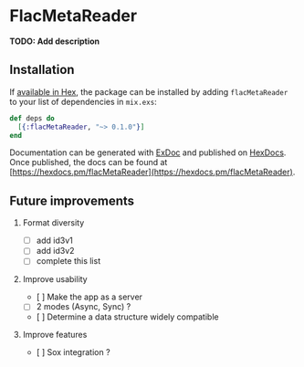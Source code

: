 # FlacMetaReader

**TODO: Add description**

## Installation

If [available in Hex](https://hex.pm/docs/publish), the package can be installed
by adding `flacMetaReader` to your list of dependencies in `mix.exs`:

```elixir
def deps do
  [{:flacMetaReader, "~> 0.1.0"}]
end
```

Documentation can be generated with [ExDoc](https://github.com/elixir-lang/ex_doc)
and published on [HexDocs](https://hexdocs.pm). Once published, the docs can
be found at [https://hexdocs.pm/flacMetaReader](https://hexdocs.pm/flacMetaReader).

## Future improvements 

1. Format diversity
	- [ ] add id3v1 
	- [ ] add id3v2
	- [ ] complete this list

2. Improve usability
	- [ ] Make the app as a server
	- [ ] 2 modes (Async, Sync) ?
	- [ ] Determine a data structure widely compatible

3. Improve features
   - [ ] Sox integration ?
  
